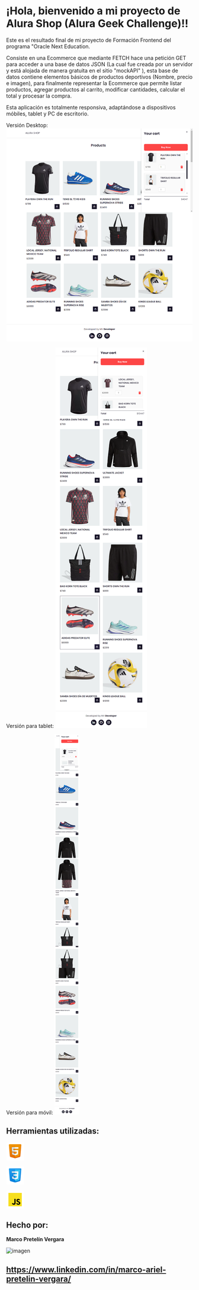 # ¡Hola, bienvenido a mi proyecto de Alura Shop (Alura Geek Challenge)!!

Este es el resultado final de mi proyecto de Formación Frontend del programa "Oracle Next Education.

Consiste en una Ecommerce que mediante FETCH hace una petición GET para acceder a una base de datos JSON (La cual fue creada por un servidor y está alojada de manera gratuita en el sitio "mockAPI" ), esta base de datos contiene elementos básicos de productos deportivos (Nombre, precio e imagen), para finalmente representar la Ecommerce que permite listar productos, agregar productos al carrito, modificar cantidades, calcular el total y procesar la compra. 

Esta aplicación es totalmente responsiva, adaptándose a dispositivos móbiles, tablet y PC de escritorio.


Versión Desktop:
![imagen](assets/screenshots/desktop.png)


Versión para tablet:
![imagen](assets/screenshots/tablet.png)

Versión para móvil:
![imagen](assets/screenshots/mobile.png)


## Herramientas utilizadas:

 ![imagen](assets/img/html5_icon-2.png)

 ![imagen](assets/img/css3_icon.png)

 ![imagen](assets/img/js_icon-2.png)



## Hecho por:

**Marco Pretelín Vergara**

![imagen](assets/img/Logo%20MV%20Developer.svg)
 ## https://www.linkedin.com/in/marco-ariel-pretelin-vergara/